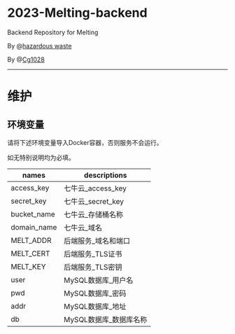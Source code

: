 # 2023-Melting-backend
Backend Repository for Melting

By @[hazardous waste](https://github.com/a48zhang)

By @[Cg1028](https://github.com/Cg1028)

---
# 维护
## 环境变量

请将下述环境变量导入Docker容器，否则服务不会运行。

如无特别说明均为必填。

| names       | descriptions           |
| ----------- | ---------------------- |
| access_key  | 七牛云_access_key      |
| secret_key  | 七牛云_secret_key      |
| bucket_name | 七牛云_存储桶名称      |
| domain_name | 七牛云_域名            |
| MELT_ADDR   | 后端服务_域名和端口    |
| MELT_CERT   | 后端服务_TLS证书       |
| MELT_KEY    | 后端服务_TLS密钥       |
| user        | MySQL数据库_用户名     |
| pwd         | MySQL数据库_密码       |
| addr        | MySQL数据库_地址       |
| db          | MySQL数据库_数据库名称 |



